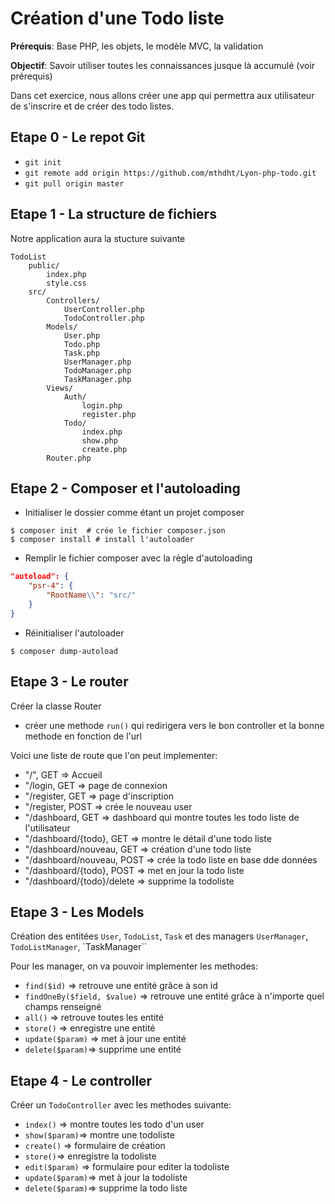 # Création d'une Todo liste

**Prérequis**: Base PHP, les objets, le modèle MVC, la validation

**Objectif**: Savoir utiliser toutes les connaissances jusque là accumulé (voir prérequis)

Dans cet exercice, nous allons créer une app qui permettra aux utilisateur de s'inscrire et de créer des todo listes.

## Etape 0 - Le repot Git

- `git init`
- `git remote add origin https://github.com/mthdht/Lyon-php-todo.git `
- `git pull origin master`


## Etape 1 - La structure de fichiers

Notre application aura la stucture suivante

```
TodoList
    public/
        index.php
        style.css
    src/
        Controllers/
            UserController.php
            TodoController.php
        Models/
            User.php
            Todo.php
            Task.php
            UserManager.php
            TodoManager.php
            TaskManager.php
        Views/
            Auth/
                login.php
                register.php
            Todo/
                index.php
                show.php
                create.php
        Router.php
```

## Etape 2 - Composer et l'autoloading

- Initialiser le dossier comme étant un projet composer 

```shell
$ composer init  # crée le fichier composer.json
$ composer install # install l'autoloader
```

- Remplir le fichier composer avec la règle d'autoloading

```json
"autoload": {
    "psr-4": {
        "RootName\\": "src/"
    }
}
```

- Réinitialiser l'autoloader

```shell
$ composer dump-autoload
```

## Etape 3 - Le router 

Créer la classe Router

- créer une methode `run()` qui redirigera vers le bon controller et la bonne methode en fonction de l'url

Voici une liste de route que l'on peut implementer:

- "/", GET => Accueil
- "/login, GET => page de connexion
- "/register, GET => page d'inscription
- "/register, POST =>  crée le nouveau user
- "/dashboard, GET => dashboard qui montre toutes les todo liste de l'utilisateur
- "/dashboard/{todo}, GET => montre le détail d'une todo liste
- "/dashboard/nouveau, GET => création d'une todo liste
- "/dashboard/nouveau, POST => crée la todo liste en base dde données
- "/dashboard/{todo}, POST => met en jour la todo liste
- "/dashboard/{todo}/delete => supprime la todoliste

## Etape 3 - Les Models

Création des entitées `User`, `TodoList`, `Task` et des managers `UserManager`, `TodoListManager`, `TaskManager``

Pour les manager, on va pouvoir implementer les methodes:

- `find($id)` => retrouve une entité grâce à son id
- `findOneBy($field, $value)` => retrouve une entité grâce à n'importe quel champs renseigné
- `all()` => retrouve toutes les entité
- `store()` => enregistre une entité
- `update($param)` => met à jour une entité
- `delete($param)`=> supprime une entité

## Etape 4 - Le controller

Créer un `TodoController` avec les methodes suivante:

- `index()` => montre toutes les todo d'un user
- `show($param)`=> montre une todoliste
- `create()` => formulaire de création
- `store()`=> enregistre la todoliste
- `edit($param)` => formulaire pour editer la todoliste
- `update($param)`=> met à jour la todoliste
- `delete($param)`=> supprime la todo liste